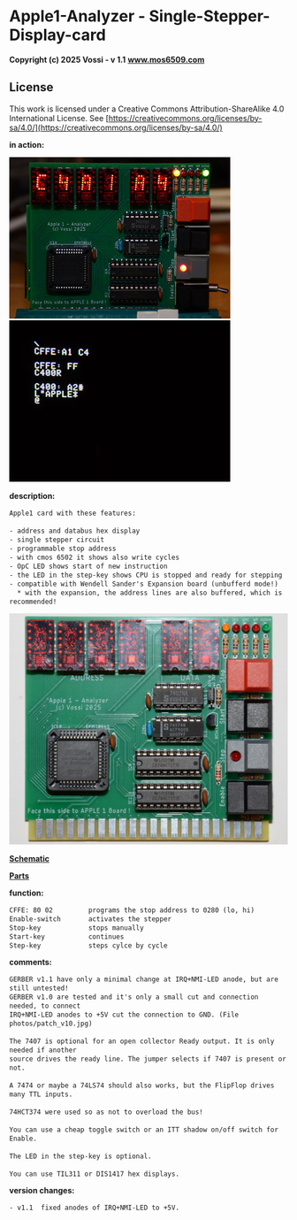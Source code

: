 # Apple1-Analyzer - Single-Stepper-Display-card

**Copyright (c) 2025 Vossi - v 1.1**
**www.mos6509.com**

## License
This work is licensed under a Creative Commons Attribution-ShareAlike 4.0
International License. See [https://creativecommons.org/licenses/by-sa/4.0/](https://creativecommons.org/licenses/by-sa/4.0/)

**in action:**

![cardinslot](https://github.com/vossi1/Apple1-Analyzer/blob/master/photos/analyzer_02_s.jpg) ![screen](https://github.com/vossi1/Apple1-Analyzer/blob/master/photos/analyzer_03_s.jpg)

**description:**

    Apple1 card with these features:

    - address and databus hex display
    - single stepper circuit
    - programmable stop address
    - with cmos 6502 it shows also write cycles
    - OpC LED shows start of new instruction
    - the LED in the step-key shows CPU is stopped and ready for stepping
    - compatible with Wendell Sander's Expansion board (unbufferd mode!)
      * with the expansion, the address lines are also buffered, which is recommended!

![card](https://github.com/vossi1/Apple1-Analyzer/blob/master/photos/analyzer_01.jpg)

**[Schematic](https://github.com/vossi1/Apple1-Analyzer/blob/master/schematic_v11.png)**

**[Parts](https://github.com/vossi1/Apple1-Analyzer/blob/master/parts_v11.txt)**

**function:**

    CFFE: 80 02         programs the stop address to 0280 (lo, hi)
    Enable-switch       activates the stepper
    Stop-key            stops manually
    Start-key           continues
    Step-key            steps cylce by cycle

**comments:**

    GERBER v1.1 have only a minimal change at IRQ+NMI-LED anode, but are still untested!
    GERBER v1.0 are tested and it's only a small cut and connection needed, to connect 
    IRQ+NMI-LED anodes to +5V cut the connection to GND. (File photos/patch_v10.jpg)

    The 7407 is optional for an open collector Ready output. It is only needed if another
    source drives the ready line. The jumper selects if 7407 is present or not.
    
    A 7474 or maybe a 74LS74 should also works, but the FlipFlop drives many TTL inputs.
    
    74HCT374 were used so as not to overload the bus!

    You can use a cheap toggle switch or an ITT shadow on/off switch for Enable.
    
    The LED in the step-key is optional.
    
    You can use TIL311 or DIS1417 hex displays.

**version changes:**

    - v1.1  fixed anodes of IRQ+NMI-LED to +5V.
